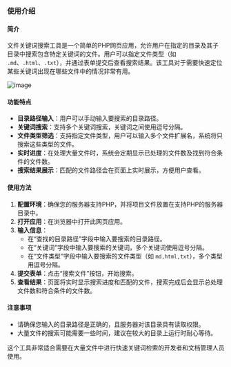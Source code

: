 ### 使用介绍

#### 简介
文件关键词搜索工具是一个简单的PHP网页应用，允许用户在指定的目录及其子目录中搜索包含特定关键词的文件。用户可以指定文件类型（如 `.md`、`.html`、`.txt`），并通过表单提交后查看搜索结果。该工具对于需要快速定位某些关键词出现在哪些文件中的情况非常有用。

![image](https://github.com/user-attachments/assets/fb4df662-1855-42a2-afad-5d196c53d6d5)


#### 功能特点
- **目录路径输入**：用户可以手动输入要搜索的目录路径。
- **关键词搜索**：支持多个关键词搜索，关键词之间使用逗号分隔。
- **文件类型筛选**：支持指定文件类型，用户可以输入多个文件扩展名，系统将只搜索这些类型的文件。
- **实时进度**：在处理大量文件时，系统会定期显示已处理的文件数及找到符合条件的文件数。
- **搜索结果展示**：匹配的文件路径会在页面上实时展示，方便用户查看。

#### 使用方法
1. **配置环境**：确保您的服务器支持PHP，并将项目文件放置在支持PHP的服务器目录中。
2. **打开应用**：在浏览器中打开此网页应用。
3. **输入信息**：
   - 在“查找的目录路径”字段中输入要搜索的目录路径。
   - 在“关键词”字段中输入要搜索的关键词，多个关键词使用逗号分隔。
   - 在“文件类型”字段中输入要搜索的文件类型（如 `md,html,txt`），多个类型用逗号分隔。
4. **提交表单**：点击“搜索文件”按钮，开始搜索。
5. **查看结果**：页面将实时显示搜索进度和匹配的文件，搜索完成后会显示总处理文件数和符合条件的文件数。

#### 注意事项
- 请确保您输入的目录路径是正确的，且服务器对该目录具有读取权限。
- 大量文件的搜索可能需要一些时间，建议在较大的目录上运行时耐心等待。

这个工具非常适合需要在大量文件中进行快速关键词检索的开发者和文档管理人员使用。
